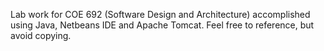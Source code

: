 Lab work for COE 692 (Software Design and Architecture) accomplished using Java, Netbeans IDE and Apache Tomcat. Feel free to reference, but avoid copying.
